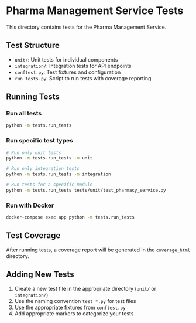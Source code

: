 # Pharma Management Service Tests

This directory contains tests for the Pharma Management Service.

## Test Structure

- `unit/`: Unit tests for individual components
- `integration/`: Integration tests for API endpoints
- `conftest.py`: Test fixtures and configuration
- `run_tests.py`: Script to run tests with coverage reporting

## Running Tests

### Run all tests

```bash
python -m tests.run_tests
```

### Run specific test types

```bash
# Run only unit tests
python -m tests.run_tests -m unit

# Run only integration tests
python -m tests.run_tests -m integration

# Run tests for a specific module
python -m tests.run_tests tests/unit/test_pharmacy_service.py
```

### Run with Docker

```bash
docker-compose exec app python -m tests.run_tests
```

## Test Coverage

After running tests, a coverage report will be generated in the `coverage_html` directory.

## Adding New Tests

1. Create a new test file in the appropriate directory (`unit/` or `integration/`)
2. Use the naming convention `test_*.py` for test files
3. Use the appropriate fixtures from `conftest.py`
4. Add appropriate markers to categorize your tests